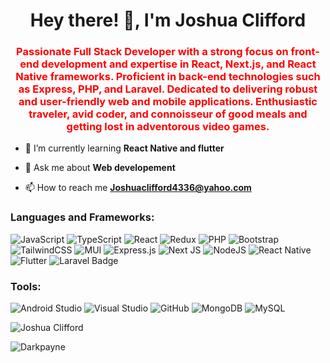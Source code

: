 <h1 align="center">Hey there! 👋, I'm Joshua Clifford</h1>
<!-- <img align="center" src="https://readme-typing-svg.demolab.com?font=Fira+Code&pause=1000&width=435&lines=Hello+%F0%9F%91%8B%2C+I'm+Joshua+Clifford.;+A+frontend+developer!" alt="Typing SVG" /> -->
<h3 align="center" style="color:red;">Passionate Full Stack Developer with a strong focus on front-end development and expertise in React, Next.js, and React Native frameworks. Proficient in back-end technologies such as Express, PHP, and Laravel. Dedicated to delivering robust and user-friendly web and mobile applications. Enthusiastic traveler, avid coder, and connoisseur of good meals and getting lost in adventorous video games. </h3>

- 🌱 I’m currently learning **React Native and flutter**

- 💬 Ask me about **Web developement**

- 📫 How to reach me **Joshuaclifford4336@yahoo.com**

<p align="left">
</p>
<!-- <h2>Enjoy a Meme while you are here. &#128512</h2>
<img src='https://random-memer.herokuapp.com/' title="Meme" alt="Please refresh the page if the meme doesn't show up."  height="500"> -->
<h3 align="left">Languages and Frameworks:</h3>

![JavaScript](https://img.shields.io/badge/javascript-%23323330.svg?style=for-the-badge&logo=javascript&logoColor=%23F7DF1E)
![TypeScript](https://img.shields.io/badge/typescript-%23007ACC.svg?style=for-the-badge&logo=typescript&logoColor=white)
![React](https://img.shields.io/badge/react-%2320232a.svg?style=for-the-badge&logo=react&logoColor=%2361DAFB) 
![Redux](https://img.shields.io/badge/redux-%23593d88.svg?style=for-the-badge&logo=redux&logoColor=white)
![PHP](https://img.shields.io/badge/php-%23777BB4.svg?style=for-the-badge&logo=php&logoColor=white)
![Bootstrap](https://img.shields.io/badge/bootstrap-%23563D7C.svg?style=for-the-badge&logo=bootstrap&logoColor=white)
![TailwindCSS](https://img.shields.io/badge/tailwindcss-%2338B2AC.svg?style=for-the-badge&logo=tailwind-css&logoColor=white)
![MUI](https://img.shields.io/badge/MUI-%230081CB.svg?style=for-the-badge&logo=mui&logoColor=white)
![Express.js](https://img.shields.io/badge/express.js-%23404d59.svg?style=for-the-badge&logo=express&logoColor=%2361DAFB)
![Next JS](https://img.shields.io/badge/Next-black?style=for-the-badge&logo=next.js&logoColor=white)
![NodeJS](https://img.shields.io/badge/node.js-6DA55F?style=for-the-badge&logo=node.js&logoColor=white)
![React Native](https://img.shields.io/badge/react_native-%2320232a.svg?style=for-the-badge&logo=react&logoColor=%2361DAFB)
![Flutter](https://img.shields.io/badge/Flutter-%2302569B.svg?style=for-the-badge&logo=Flutter&logoColor=white)
![Laravel Badge](https://img.shields.io/badge/Laravel-FF2D20?logo=laravel&logoColor=fff&style=for-the-badge)
<h3 align="left">Tools:</h3>

![Android Studio](https://img.shields.io/badge/Android%20Studio-3DDC84.svg?style=for-the-badge&logo=android-studio&logoColor=white)
![Visual Studio](https://img.shields.io/badge/Visual%20Studio-5C2D91.svg?style=for-the-badge&logo=visual-studio&logoColor=white)
![GitHub](https://img.shields.io/badge/github-%23121011.svg?style=for-the-badge&logo=github&logoColor=white)
![MongoDB](https://img.shields.io/badge/MongoDB-%234ea94b.svg?style=for-the-badge&logo=mongodb&logoColor=white)
![MySQL](https://img.shields.io/badge/mysql-%2300f.svg?style=for-the-badge&logo=mysql&logoColor=white)

<p><img align="center" src="https://github-readme-streak-stats.herokuapp.com/?user=Darkpayne&" alt="Joshua Clifford" /></p>

<p><img align="left" src="https://github-readme-stats.vercel.app/api/top-langs?username=Darkpayne&show_icons=true&locale=en&layout=compact" alt="Darkpayne" /></p>
